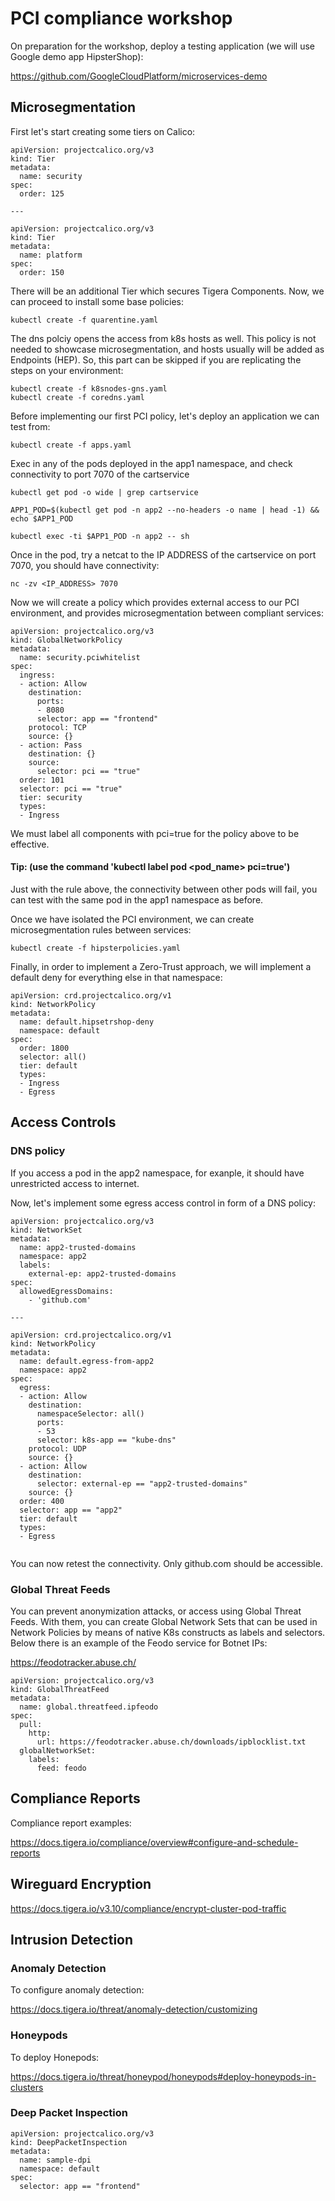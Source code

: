 # PCI compliance workshop

On preparation for the workshop, deploy a testing application (we will use Google demo app HipsterShop):

https://github.com/GoogleCloudPlatform/microservices-demo

## Microsegmentation

First let's start creating some tiers on Calico:

```
apiVersion: projectcalico.org/v3
kind: Tier
metadata:
  name: security
spec:
  order: 125

---

apiVersion: projectcalico.org/v3
kind: Tier
metadata:
  name: platform
spec:
  order: 150
```

There will be an additional Tier which secures Tigera Components. Now, we can proceed to install some base policies:

```
kubectl create -f quarentine.yaml
```

The dns polciy opens the access from k8s hosts as well. This policy is not needed to showcase microsegmentation, and hosts usually will be added as Endpoints (HEP). So, this part can be skipped if you are replicating the steps on your environment:

```
kubectl create -f k8snodes-gns.yaml
kubectl create -f coredns.yaml
```

Before implementing our first PCI policy, let's deploy an application we can test from:

```
kubectl create -f apps.yaml
```

Exec in any of the pods deployed in the app1 namespace, and check connectivity to port 7070 of the cartservice

```
kubectl get pod -o wide | grep cartservice
```
```
APP1_POD=$(kubectl get pod -n app2 --no-headers -o name | head -1) && echo $APP1_POD
```
```
kubectl exec -ti $APP1_POD -n app2 -- sh
```

Once in the pod, try a netcat to the IP ADDRESS of the cartservice on port 7070, you should have connectivity:

```
nc -zv <IP_ADDRESS> 7070
```

Now we will create a policy which provides external access to our PCI environment, and provides microsegmentation between compliant services:

```  
apiVersion: projectcalico.org/v3
kind: GlobalNetworkPolicy
metadata:
  name: security.pciwhitelist
spec:
  ingress:
  - action: Allow
    destination:
      ports:
      - 8080
      selector: app == "frontend"
    protocol: TCP
    source: {}
  - action: Pass
    destination: {}
    source:
      selector: pci == "true"
  order: 101
  selector: pci == "true"
  tier: security
  types:
  - Ingress
```

We must label all components with pci=true for the policy above to be effective. 

#### Tip: (use the command 'kubectl label pod <pod_name> pci=true')

Just with the rule above, the connectivity between other pods will fail, you can test with the same pod in the app1 namespace as before.

Once we have isolated the PCI environment, we can create microsegmentation rules between services:

```
kubectl create -f hipsterpolicies.yaml
```

Finally, in order to implement a Zero-Trust approach, we will implement a default deny for everything else in that namespace:

```
apiVersion: crd.projectcalico.org/v1
kind: NetworkPolicy
metadata:
  name: default.hipsetrshop-deny
  namespace: default
spec:
  order: 1800
  selector: all()
  tier: default
  types:
  - Ingress
  - Egress
```

## Access Controls

### DNS policy

If you access a pod in the app2 namespace, for exanple, it should have unrestricted access to internet.

Now, let's implement some egress access control in form of a DNS policy:

```
apiVersion: projectcalico.org/v3
kind: NetworkSet
metadata:
  name: app2-trusted-domains
  namespace: app2
  labels:
    external-ep: app2-trusted-domains
spec:
  allowedEgressDomains:
    - 'github.com'

---

apiVersion: crd.projectcalico.org/v1
kind: NetworkPolicy
metadata:
  name: default.egress-from-app2
  namespace: app2
spec:
  egress:
  - action: Allow
    destination:
      namespaceSelector: all()
      ports:
      - 53
      selector: k8s-app == "kube-dns"
    protocol: UDP
    source: {}
  - action: Allow
    destination:
      selector: external-ep == "app2-trusted-domains"
    source: {}
  order: 400
  selector: app == "app2"
  tier: default
  types:
  - Egress
  
```
  
You can now retest the connectivity. Only github.com should be accessible.
  
### Global Threat Feeds

You can prevent anonymization attacks, or access using Global Threat Feeds. With them, you can create Global Network Sets that can be used in Network Policies by means of native K8s constructs as labels and selectors. Below there is an example of the Feodo service for Botnet IPs:

https://feodotracker.abuse.ch/

```
apiVersion: projectcalico.org/v3
kind: GlobalThreatFeed
metadata:
  name: global.threatfeed.ipfeodo
spec:
  pull:
    http:
      url: https://feodotracker.abuse.ch/downloads/ipblocklist.txt
  globalNetworkSet:
    labels:
      feed: feodo
```

## Compliance Reports

Compliance report examples:

https://docs.tigera.io/compliance/overview#configure-and-schedule-reports

## Wireguard Encryption

https://docs.tigera.io/v3.10/compliance/encrypt-cluster-pod-traffic

## Intrusion Detection

### Anomaly Detection

To configure anomaly detection:

https://docs.tigera.io/threat/anomaly-detection/customizing

### Honeypods

To deploy Honepods:

https://docs.tigera.io/threat/honeypod/honeypods#deploy-honeypods-in-clusters

### Deep Packet Inspection

```
apiVersion: projectcalico.org/v3
kind: DeepPacketInspection
metadata:
  name: sample-dpi
  namespace: default
spec:
  selector: app == "frontend"
```


  
